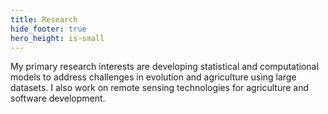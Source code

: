 ```yaml
---
title: Research
hide_footer: true
hero_height: is-small
---
```



My primary research interests are developing statistical and computational models to address challenges in evolution and agriculture using large datasets. I also work on remote sensing technologies for agriculture and software development. 

<!--

- Interaction within soil Microbial communities.


- Microbial i
-
- C
-->
